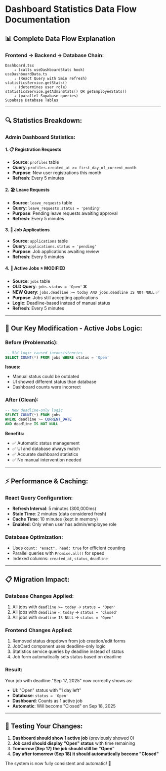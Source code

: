 # Dashboard Statistics Data Flow Documentation

## 📊 **Complete Data Flow Explanation**

### **Frontend → Backend → Database Chain:**

```
Dashboard.tsx
    ↓ (calls useDashboardStats hook)
useDashboardData.ts
    ↓ (React Query with 5min refresh)
statisticsService.getStats()
    ↓ (determines user role)
statisticsService.getAdminStats() OR getEmployeeStats()
    ↓ (parallel Supabase queries)
Supabase Database Tables
```

---

## 🔍 **Statistics Breakdown:**

### **Admin Dashboard Statistics:**

#### **1. 📋 Registration Requests**

- **Source**: `profiles` table
- **Query**: `profiles.created_at >= first_day_of_current_month`
- **Purpose**: New user registrations this month
- **Refresh**: Every 5 minutes

#### **2. 🏖️ Leave Requests**

- **Source**: `leave_requests` table
- **Query**: `leave_requests.status = 'pending'`
- **Purpose**: Pending leave requests awaiting approval
- **Refresh**: Every 5 minutes

#### **3. 📄 Job Applications**

- **Source**: `applications` table
- **Query**: `applications.status = 'pending'`
- **Purpose**: Job applications awaiting review
- **Refresh**: Every 5 minutes

#### **4. 💼 Active Jobs** ⭐ **MODIFIED**

- **Source**: `jobs` table
- **OLD Query**: `jobs.status = 'Open'` ❌
- **NEW Query**: `jobs.deadline >= today AND jobs.deadline IS NOT NULL` ✅
- **Purpose**: Jobs still accepting applications
- **Logic**: Deadline-based instead of manual status
- **Refresh**: Every 5 minutes

---

## 🔧 **Our Key Modification - Active Jobs Logic:**

### **Before (Problematic):**

```sql
-- Old logic caused inconsistencies
SELECT COUNT(*) FROM jobs WHERE status = 'Open'
```

**Issues:**

- Manual status could be outdated
- UI showed different status than database
- Dashboard counts were incorrect

### **After (Clean):**

```sql
-- New deadline-only logic
SELECT COUNT(*) FROM jobs
WHERE deadline >= CURRENT_DATE
AND deadline IS NOT NULL
```

**Benefits:**

- ✅ Automatic status management
- ✅ UI and database always match
- ✅ Accurate dashboard statistics
- ✅ No manual intervention needed

---

## ⚡ **Performance & Caching:**

### **React Query Configuration:**

- **Refresh Interval**: 5 minutes (300,000ms)
- **Stale Time**: 2 minutes (data considered fresh)
- **Cache Time**: 10 minutes (kept in memory)
- **Enabled**: Only when user has admin/employee role

### **Database Optimization:**

- Uses `count: "exact", head: true` for efficient counting
- Parallel queries with `Promise.all()` for speed
- Indexed columns: `created_at`, `status`, `deadline`

---

## 📋 **Migration Impact:**

### **Database Changes Applied:**

1. All jobs with `deadline >= today` → `status = 'Open'`
2. All jobs with `deadline < today` → `status = 'Closed'`
3. All jobs with `deadline IS NULL` → `status = 'Open'`

### **Frontend Changes Applied:**

1. Removed status dropdown from job creation/edit forms
2. JobCard component uses deadline-only logic
3. Statistics service queries by deadline instead of status
4. Job form automatically sets status based on deadline

### **Result:**

Your job with deadline "Sep 17, 2025" now correctly shows as:

- **UI**: "Open" status with "1 day left"
- **Database**: `status = 'Open'`
- **Dashboard**: Counts as 1 active job
- **Automatic**: Will become "Closed" on Sep 18, 2025

---

## 🎯 **Testing Your Changes:**

1. **Dashboard should show 1 active job** (previously showed 0)
2. **Job card should display "Open" status** with time remaining
3. **Tomorrow (Sep 17) the job should still be "Open"**
4. **Day after tomorrow (Sep 18) it should automatically become "Closed"**

The system is now fully consistent and automatic! 🚀
